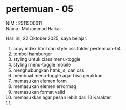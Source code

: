# pertemuan - 05

NIM : 2511500011<br>
Nama : Muhammad Haikal<br>

Hari ini, 22  Oktober 2025, saya belajar:

<ol>
<li>copy index.html dan style.css folder pertemuan-04</li>
<li>tombol hamburger</li>
<li>styling untuk class menu-toggle</li>
<li>styling menu-toggle mobile</li>
<li>menghubungkan htmk,js, dan css</li>
<li>membuat menu-toggle agar bisa gerakkan</li>
<li>memasukan elemen form</li>
<li>memasukan elemen errormsg</li>
<li>memasukan format valid</li>
<li>memasukkan agar pesan lebih dari 10 karakter</li>
<li></li>
</ol>